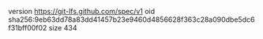 version https://git-lfs.github.com/spec/v1
oid sha256:9eb63dd78a83dd41457b23e9460d4856628f363c28a090dbe5dc6f31bff00f02
size 434
